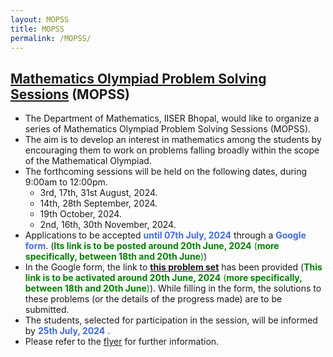 ```yaml
---
layout: MOPSS
title: MOPSS
permalink: /MOPSS/
---
```


## [Mathematics Olympiad Problem Solving Sessions](https://jpsaha.github.io/MOTP/MTIS/) (MOPSS)

  * The Department of Mathematics, IISER Bhopal, would like to organize a series of Mathematics Olympiad Problem Solving Sessions (MOPSS). 
  * The aim is to develop an interest in mathematics among the students by encouraging them to work on problems falling broadly within the scope of the Mathematical Olympiad.
  * The forthcoming sessions will be held on the following dates, during 9:00am to 12:00pm.
    * 3rd, 17th, 31st August, 2024.
    * 14th, 28th September, 2024.
    * 19th October, 2024.
    * 2nd, 16th, 30th November, 2024.
  * Applications to be accepted <span style="color: royalblue"> **until 07th July, 2024** </span> through a <span style="color: royalblue"> **Google form**</span>. (<span style="color: green">**Its link is to be posted around 20th June, 2024** (**more specifically, between 18th and 20th June**)</span>)
  * In the Google form, the link to [**this problem set**](https://jpsaha.github.io/MOTP/MTIS/PS0B24Aug) has been provided (<span style="color: green">**This link is to be activated around 20th June, 2024** (**more specifically, between 18th and 20th June**)</span>). While filling in the form, the solutions to these problems (or the details of the progress made) are to be submitted.
  * The students, selected for participation in the session, will be informed by <span style="color: royalblue"> **25th July, 2024** </span>.
  * Please refer to the [flyer](static_files/MTIS/flyer.pdf) for further information.

